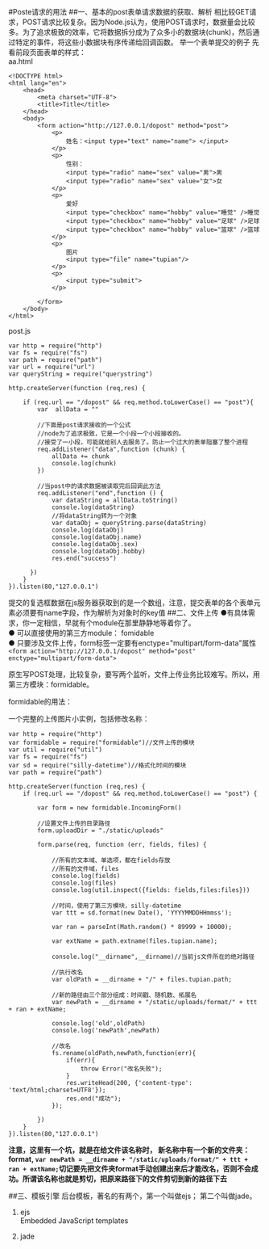 #Poste请求的用法
##一、基本的post表单请求数据的获取、解析
相比较GET请求，POST请求比较复杂。因为Node.js认为，使用POST请求时，数据量会比较多。为了追求极致的效率，它将数据拆分成为了众多小的数据块(chunk)，然后通过特定的事件，将这些小数据块有序传递给回调函数。
举一个表单提交的例子
先看前段页面表单的样式：<br>
aa.html

	<!DOCTYPE html>
	<html lang="en">
		<head>
		    <meta charset="UTF-8">
		    <title>Title</title>
		</head>
		<body>
		    <form action="http://127.0.0.1/dopost" method="post">
		        <p>
		            姓名：<input type="text" name="name"> </input>
		        </p>
		        <p>
		            性别：
		            <input type="radio" name="sex" value="男">男
		            <input type="radio" name="sex" value="女">女
		        </p>
		        <p>
		            爱好
		            <input type="checkbox" name="hobby" value="睡觉" />睡觉
		            <input type="checkbox" name="hobby" value="足球" />足球
		            <input type="checkbox" name="hobby" value="篮球" />篮球
		        </p>
		        <p>
		            图片
		            <input type="file" name="tupian"/>
		        </p>
		        <p>
		            <input type="submit">
		        </p>
		
		    </form>
		</body>
	</html>

post.js

	var http = require("http")
	var fs = require("fs")
	var path = require("path")
	var url = require("url")
	var queryString = require("querystring")

	http.createServer(function (req,res) {

	    if (req.url == "/dopost" && req.method.toLowerCase() == "post"){
	        var  allData = ""

			//下面是post请求接收的一个公式
        	//node为了追求极致，它是一个小段一个小段接收的。
        	//接受了一小段，可能就给别人去服务了。防止一个过大的表单阻塞了整个进程
	        req.addListener("data",function (chunk) {
	            allData += chunk
	            console.log(chunk)
	        })

			//当post中的请求数据被读取完后回调此方法
	        req.addListener("end",function () {
	            var dataString = allData.toString()
	            console.log(dataString)
	            //将dataString转为一个对象
	            var dataObj = queryString.parse(dataString)
	            console.log(dataObj)
	            console.log(dataObj.name)
	            console.log(dataObj.sex)
	            console.log(dataObj.hobby)
	            res.end("success")
	
	      })
		}
	}).listen(80,"127.0.0.1")

提交的复选框数据在js服务器获取到的是一个数组，注意，提交表单的各个表单元素必须要有name字段，作为解析为对象时的key值
##二、文件上传
●有具体需求，你一定相信，早就有个module在那里静静地等着你了。<br>
● 可以直接使用的第三方module： fomidable<br>
● 只要涉及文件上传，form标签一定要有enctype="multipart/form-data"属性<br>
	`<form action="http://127.0.0.1/dopost" method="post" enctype="multipart/form-data">`

原生写POST处理，比较复杂，要写两个监听，文件上传业务比较难写。所以，用第三方模块：formidable。<br>

formidable的用法：<br>

一个完整的上传图片小实例，包括修改名称：

	var http = require("http")
	var formidable = require("formidable")//文件上传的模块
	var util = require("util")
	var fs = require("fs")
	var sd = require("silly-datetime")//格式化时间的模块
	var path = require("path")

	http.createServer(function (req,res) {
	    if (req.url == "/dopost" && req.method.toLowerCase() == "post") {

	        var form = new formidable.IncomingForm()

	        //设置文件上传的目录路径
	        form.uploadDir = "./static/uploads"

	        form.parse(req, function (err, fields, files) {

	            //所有的文本域、单选项，都在fields存放
	            //所有的文件域，files
	            console.log(fields)
	            console.log(files)
	            console.log(util.inspect({fields: fields,files:files}))

	            //时间，使用了第三方模块，silly-datetime
	            var ttt = sd.format(new Date(), 'YYYYMMDDHHmmss');

	            var ran = parseInt(Math.random() * 89999 + 10000);

	            var extName = path.extname(files.tupian.name);

	            console.log("__dirname",__dirname)//当前js文件所在的绝对路径

	            //执行改名
	            var oldPath = __dirname + "/" + files.tupian.path;

	            //新的路径由三个部分组成：时间戳、随机数、拓展名
	            var newPath = __dirname + "/static/uploads/format/" + ttt + ran + extName;

	            console.log('old',oldPath)
	            console.log('newPath',newPath)

	            //改名
	            fs.rename(oldPath,newPath,function(err){
	                if(err){
	                    throw Error("改名失败");
	                }
	                res.writeHead(200, {'content-type': 'text/html;charset=UTF8'});
	                res.end("成功");
	            });
	
	        })
	    }
	}).listen(80,"127.0.0.1")


**注意，这里有一个坑，就是在给文件该名称时， 新名称中有一个新的文件夹： format, ````var newPath = __dirname + "/static/uploads/format/" + ttt + ran + extName;````切记要先把文件夹format手动创建出来后才能改名，否则不会成功。所谓该名称也就是剪切，把原来路径下的文件剪切到新的路径下去**



##三、模板引擎
后台模板，著名的有两个，第一个叫做ejs； 第二个叫做jade。

1. ejs<br>
Embedded JavaScript templates

2. jade



